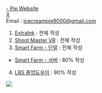 [- Pie Website](https://icpdev.com/)  
[X](https://x.com/IceCreamPie9000)  
Email : icecreampie9000@gmail.com  
1. [ExtraInk](https://github.com/IceCreamPie-dev/ExtraInk)                         : 전체 작성
2. [Shoot Master VR](https://github.com/IceCreamPie-dev/Univ_ShootMaster_summ)     : 전체 작성
3. [Smart Farm - 단말](https://github.com/Smart-Guardning/iot-esp32-sensorNode)    : 전체 작성
-  [Smart Farm - 서버](https://github.com/Smart-Guardning/smartguardning-web)      : 80% 작성
4. [LBS 졸업도우미](https://github.com/IceCreamPie-dev/LBS-2024)                    : 90% 작성

<!---
IceCreamPie-dev/IceCreamPie-dev is a ✨ special ✨ repository because its `README.md` (this file) appears on your GitHub profile.
You can click the Preview link to take a look at your changes.
--->
<a href="https://github.com/devxb/gitanimals">
  <img src="https://render.gitanimals.org/farms/{IceCreamPie-dev}"/>
</a>
